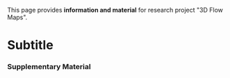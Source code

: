 This page provides **information and material** for research project "3D Flow Maps".

# Subtitle

### Supplementary Material

